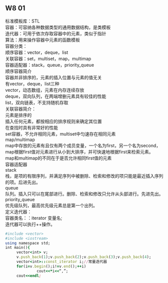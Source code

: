 ## W8    01
标准模板库：STL       
容器：可容纳各种数据类型的通用数据结构，是类模板      
迭代器：可用于依次存取容器中的元素，类似于指针      
算法：用来操作容器中元素的函数模板      
容器分类：      
顺序容器：vector，deque，list                 
关联容器：set，multiset，map，multimap                       
容器适配器：stack，queue，priority_queue                 
顺序容器简介                 
容器并非排序的，元素的插入位置与元素的值无关                 
有vector，deque，list三种                 
vector，动态数组，元素在内存连续存放                 
deque，双向队列，在两端增删元素具有较佳的性能                 
list，双向链表，不支持随机存取                 
关联容器简介：                 
元素是排序的                 
插入任何元素，都按相应的排序规则来确定其位置                 
在查找时具有非常好的性能                 
set容器，不允许相同元素，multiset中匀速存在相同元素                 
map/multimap                 
map中存放的元素有且仅有两个成员变量，一个名为first，另一个名为second，                 
map根据first值对元素进行从小到大排序，并可快速地根据first来检索元素。                 
map和multimap的不同在于是否允许相同first值的元素                 
容器适配器                 
stack                 
栈，是项的有限序列，并满足序列中被删除、检索和修改的项只能是最近插入序列的项。后进先出。                 
queue                 
队列。插入只可以在尾部进行。删除、检索和修改只允许从头部进行。先进先出。                 
priority_queue                 
优先级队列，最高优先级元素总是第一个出列。                 
定义迭代器：                 
容器类名：：iterator     变量名;                 
迭代器可以执行++操作。                 
```ruby
#include <vector>
#include <iostream>
using namespace std;
int main(){
     vector<int> v;
     v.push_back(1);v.push_back(2);v.push_back(3);v.push_back(4);
     vector<int>::const_iterator i;//常量迭代器
     for(i=v.begin();i!=v.end();++i)
              cout<<*i<<“,”;
     cout<<endl;
```
